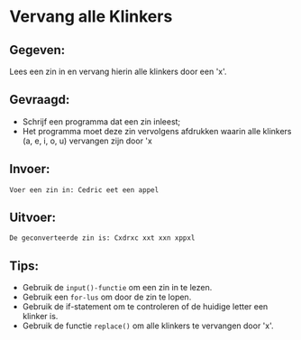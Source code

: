 # Vervang alle Klinkers

## Gegeven: 
Lees een zin in en vervang hierin alle klinkers door een 'x'.

## Gevraagd: 
* Schrijf een programma dat een zin inleest;
* Het programma moet deze zin vervolgens afdrukken waarin alle klinkers (a, e, i, o, u) vervangen zijn door 'x

## Invoer: 
```
Voer een zin in: Cedric eet een appel

```

## Uitvoer: 
```
De geconverteerde zin is: Cxdrxc xxt xxn xppxl

```


## Tips: 
* Gebruik de `input()-functie` om een zin in te lezen.
* Gebruik een `for-lus` om door de zin te lopen.
* Gebruik de if-statement om te controleren of de huidige letter een klinker is.
* Gebruik de functie `replace()` om alle klinkers te vervangen door 'x'.
